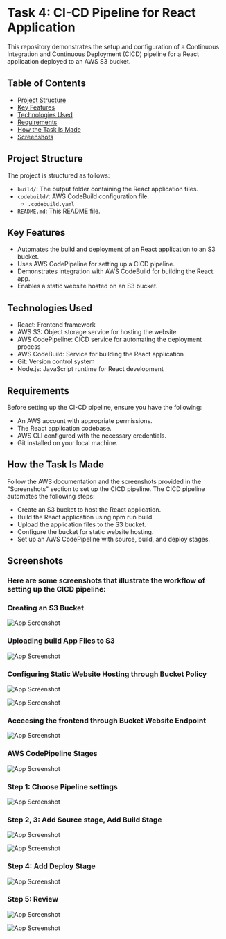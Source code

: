 # Task 4: CI-CD Pipeline for React Application

This repository demonstrates the setup and configuration of a Continuous Integration and Continuous Deployment (CICD) pipeline for a React application deployed to an AWS S3 bucket.

## Table of Contents

- [Project Structure](#project-structure)
- [Key Features](#key-features)
- [Technologies Used](#technologies-used)
- [Requirements](#requirements)
- [How the Task Is Made](#how-the-task-is-made)
- [Screenshots](#screenshots)

## Project Structure
The project is structured as follows:

- `build/`: The output folder containing the React application files.
- `codebuild/`: AWS CodeBuild configuration file.
  - `.codebuild.yaml`
- `README.md`: This README file.
   
## Key Features
- Automates the build and deployment of an React application to an S3 bucket.
- Uses AWS CodePipeline for setting up a CICD pipeline.
- Demonstrates integration with AWS CodeBuild for building the React app.
- Enables a static website hosted on an S3 bucket.

## Technologies Used
- React: Frontend framework
- AWS S3: Object storage service for hosting the website
- AWS CodePipeline: CICD service for automating the deployment process
- AWS CodeBuild: Service for building the React application
- Git: Version control system
- Node.js: JavaScript runtime for React development


## Requirements

Before setting up the CI-CD pipeline, ensure you have the following:

- An AWS account with appropriate permissions.
- The React application codebase.
- AWS CLI configured with the necessary credentials.
- Git installed on your local machine.


## How the Task Is Made

Follow the AWS documentation and the screenshots provided in the "Screenshots" section to set up the CICD pipeline.
The CICD pipeline automates the following steps:
- Create an S3 bucket to host the React application.
- Build the React application using npm run build.
- Upload the application files to the S3 bucket.
- Configure the bucket for static website hosting.
- Set up an AWS CodePipeline with source, build, and deploy stages.
    
## Screenshots
### Here are some screenshots that illustrate the workflow of setting up the CICD pipeline:

### Creating an S3 Bucket
![App Screenshot](https://drive.google.com/uc?id=18Vt-JN_ipXasbRkrLwAaFyJxWru8Z1XY)

### Uploading build App Files to S3
![App Screenshot](https://drive.google.com/uc?id=1_mGD7EGjVBFtzzNgimT7wiERsyUV77-z)

### Configuring Static Website Hosting through Bucket Policy
![App Screenshot](https://drive.google.com/uc?id=12sJbrEL45WzPwSiAApLZvmVgZ5-sbJaI)

![App Screenshot](https://drive.google.com/uc?id=1lvpVbSC7OxlMcMTV-ntd53MYS4peLVGD)

### Acceesing the frontend through Bucket Website Endpoint
![App Screenshot](https://drive.google.com/uc?id=1tykwlds0S-CPtdRYu2Y9FAn22ZpYqUg7)

### AWS CodePipeline Stages
![App Screenshot](https://drive.google.com/uc?id=1e7mGTyPcbzeobc2ygKUNSmpgXes56pwD)

### Step 1: Choose Pipeline settings
![App Screenshot](https://drive.google.com/uc?id=1r0ZpAU1Up-ko8B_Rz4XdSq_vlRIDo46e)

### Step 2, 3: Add Source stage, Add Build Stage
![App Screenshot](https://drive.google.com/uc?id=12LoncWmHrqTdVhuDt2CkPMxuPxGORXGh)

![App Screenshot](https://drive.google.com/uc?id=1OL8v-JXKP4BvqXoPQlpleBgh0pcV22lZ)

### Step 4: Add Deploy Stage
![App Screenshot](https://drive.google.com/uc?id=1XQVFzhWIyVyF5GICD-E9jhTUU2WamHKy)

### Step 5: Review
![App Screenshot](https://drive.google.com/uc?id=1QMBdlDn41zB3DlKpv4wcpfp2mq4tiGb_)

![App Screenshot](https://drive.google.com/uc?id=1e9ZHMk3DMOBmQdJozFO-WAMDw3Cge1m-)
